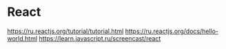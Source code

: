 # React
https://ru.reactjs.org/tutorial/tutorial.html
https://ru.reactjs.org/docs/hello-world.html
https://learn.javascript.ru/screencast/react
